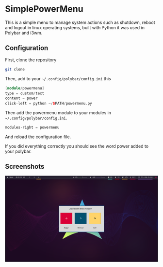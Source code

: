 # SimplePowerMenu

This is a simple menu to manage system actions such as shutdown, reboot and logout in linux operating systems, built with Python it was used in Polybar and i3wm.

## Configuration

First, clone the repository

```bash
git clone
```

Then, add to your ``~/.config/polybar/config.ini`` this

```c++
[module/powermenu]
type = custom/text
content = power
click-left = python ~/$PATH/powermenu.py
```

Then add the powermenu module to your modules in ``~/.config/polybar/config.ini``.

```c++
modules-right = powermenu 
```

And reload the configuration file.

If you did everything correctly you should see the word power added to your polybar.

## Screenshots
![SimplePowerMenu](/assets/images/simplepowermenu_v_1.png "Showing Interface")